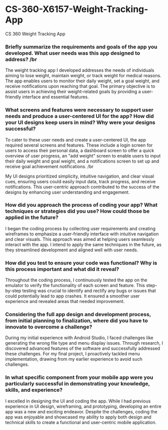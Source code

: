 # CS-360-X6157-Weight-Tracking-App
CS 360 Weight Tracking App

### Briefly summarize the requirements and goals of the app you developed. What user needs was this app designed to address? /br
<p>The weight tracking app I developed addresses the needs of individuals aiming to lose weight, maintain weight, or track weight for medical reasons. The app enables users to monitor their daily weight, set a goal weight, and receive notifications upon reaching that goal. The primary objective is to assist users in achieving their weight-related goals by providing a user-friendly interface and essential features.</p>

### What screens and features were necessary to support user needs and produce a user-centered UI for the app? How did your UI designs keep users in mind? Why were your designs successful?
<p>To cater to these user needs and create a user-centered UI, the app required several screens and features. These include a login screen for users to access their personal data, a dashboard screen to offer a quick overview of user progress, an "add weight" screen to enable users to input their daily weight and goal weight, and a notifications screen to set up and receive goal achievement notifications. /br

My UI designs prioritized simplicity, intuitive navigation, and clear visual cues, ensuring users could easily input data, track progress, and receive notifications. This user-centric approach contributed to the success of the designs by enhancing user understanding and engagement.</p>

### How did you approach the process of coding your app? What techniques or strategies did you use? How could those be applied in the future?
<p>I began the coding process by collecting user requirements and creating wireframes to emphasize a user-friendly interface with intuitive navigation and clear visuals. This approach was aimed at helping users seamlessly interact with the app. I intend to apply the same techniques in the future, as they streamlined development and aligned well with user needs.</p>

### How did you test to ensure your code was functional? Why is this process important and what did it reveal?

<p>Throughout the coding process, I continuously tested the app on the emulator to verify the functionality of each screen and feature. This step-by-step testing was crucial to identify and rectify any bugs or issues that could potentially lead to app crashes. It ensured a smoother user experience and revealed areas that needed improvement.</p>

### Considering the full app design and development process, from initial planning to finalization, where did you have to innovate to overcome a challenge?

<p>During my initial experience with Android Studio, I faced challenges like generating the wrong file type and menu display issues. Through research, I discovered advanced features of the software and successfully addressed these challenges. For my final project, I proactively tackled menu implementation, drawing from my earlier experience to avoid such challenges.</p>

### In what specific component from your mobile app were you particularly successful in demonstrating your knowledge, skills, and experience?

<p>I excelled in designing the UI and coding the app. While I had previous experience in UI design, wireframing, and prototyping, developing an entire app was a new and exciting endeavor. Despite the challenges, coding the app was enjoyable and showcased my ability to apply both design and technical skills to create a functional and user-centric mobile application.</p>
